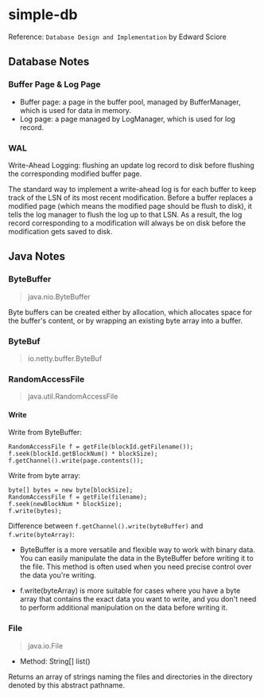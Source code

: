 # simple-db
Reference: `Database Design and Implementation` by Edward Sciore

## Database Notes
### Buffer Page & Log Page
- Buffer page: a page in the buffer pool, managed by BufferManager, which is used for data in memory.
- Log page: a page managed by LogManager, which is used for log record.

### WAL
Write-Ahead Logging: flushing an update log record to disk before flushing the corresponding modified buffer page.

The standard way to implement a write-ahead log is for each buffer to keep track of the LSN of its most recent modification. 
Before a buffer replaces a modified page (which means the modified page should be flush to disk), it tells the log manager to flush the log up to that LSN. 
As a result, the log record corresponding to a modification will always be on disk before the modification gets saved to disk.

## Java Notes
### ByteBuffer
> java.nio.ByteBuffer

Byte buffers can be created either by allocation, which allocates space for the buffer's content, or by wrapping an existing byte array into a buffer.

### ByteBuf
> io.netty.buffer.ByteBuf

### RandomAccessFile
> java.util.RandomAccessFile

#### Write
Write from ByteBuffer:
```
RandomAccessFile f = getFile(blockId.getFilename());
f.seek(blockId.getBlockNum() * blockSize);
f.getChannel().write(page.contents());
```

Write from byte array:
```
byte[] bytes = new byte[blockSize];
RandomAccessFile f = getFile(filename);
f.seek(newBlockNum * blockSize);
f.write(bytes);
```

Difference between `f.getChannel().write(byteBuffer)` and `f.write(byteArray)`:
- ByteBuffer is a more versatile and flexible way to work with binary data.
  You can easily manipulate the data in the ByteBuffer before writing it to the file.
  This method is often used when you need precise control over the data you're writing.

- f.write(byteArray) is more suitable for cases where you have a byte array that contains the exact data you want to write,
  and you don't need to perform additional manipulation on the data before writing it.

### File
> java.io.File

- Method: String[] list()

Returns an array of strings naming the files and directories in the directory denoted by this abstract pathname.

